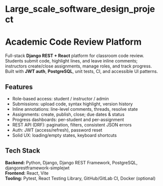 # Large_scale_software_design_project
# Academic Code Review Platform

Full-stack **Django REST + React** platform for classroom code review. Students submit code, highlight lines, and leave inline comments; instructors create/close assignments, manage roles, and track progress. Built with **JWT auth**, **PostgreSQL**, unit tests, CI, and accessible UI patterns.

## Features
- Role-based access: student / instructor / admin
- Submissions: upload code, syntax highlight, version history
- Inline annotations: line-level comments, threads, resolve state
- Assignments: create, publish, close; due dates & status
- Progress dashboards: per-student and per-assignment
- REST API (DRF): pagination, filters, consistent JSON errors
- Auth: JWT (access/refresh), password reset
- Solid UX: loading/empty states, keyboard shortcuts

## Tech Stack
**Backend:** Python, Django, Django REST Framework, PostgreSQL, djangorestframework-simplejwt  
**Frontend:** React, Vite  
**Tooling:** Pytest, React Testing Library, GitHub/GitLab CI, Docker (optional)



